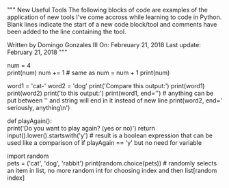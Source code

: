 """
New Useful Tools
The following blocks of code are examples of the application of new tools I've come accross
while learning to code in Python. Blank lines indicate the start of a new code block/tool
and comments have been added to the line containing the tool.

Written by Domingo Gonzales III
On: Febreuary 21, 2018
Last update: February 21, 2018
"""

num = 4                         
print(num)
num += 1                                                # same as num = num + 1
print(num)

word1 = 'cat-'
word2 = 'dog'
print('Compare this output:')
print(word1)
print(word2)
print('to this output:')
print(word1, end='')                                    # anything can be put between '' and string will end in it instead of new line
print(word2, end=' seriously, anything\n')

def playAgain():               
    print('Do you want to play again? (yes or no)')
    return input().lower().startswith('y')              # result is a boolean expression that can be used like a comparison of if playAgain == 'y' but no need for variable

import random			
pets = ('cat', 'dog', 'rabbit')
print(random.choice(pets))                              # randomly selects an item in list, no more random int for choosing index and then list[random index]
